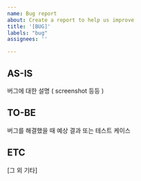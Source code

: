 ```yaml
---
name: Bug report
about: Create a report to help us improve
title: '[BUG]'
labels: "bug"
assignees: ''

---
```



## AS-IS
버그에 대한 설명 ( screenshot 등등 )


## TO-BE
버그를 해결했을 때 예상 결과 또는 테스트 케이스


## ETC
[그 외 기타]
